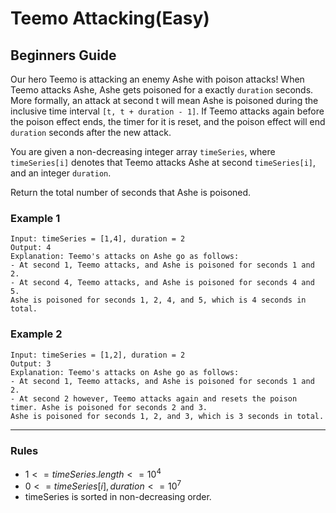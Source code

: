 # Teemo Attacking(Easy)

## Beginners Guide

Our hero Teemo is attacking an enemy Ashe with poison attacks! When Teemo attacks Ashe, Ashe gets poisoned for a exactly `duration` seconds. More formally, an attack at second t will mean Ashe is poisoned during the inclusive time interval `[t, t + duration - 1]`. If Teemo attacks again before the poison effect ends, the timer for it is reset, and the poison effect will end `duration` seconds after the new attack.

You are given a non-decreasing integer array `timeSeries`, where `timeSeries[i]` denotes that Teemo attacks Ashe at second `timeSeries[i]`, and an integer `duration`.

Return the total number of seconds that Ashe is poisoned.

### Example 1

```go=
Input: timeSeries = [1,4], duration = 2
Output: 4
Explanation: Teemo's attacks on Ashe go as follows:
- At second 1, Teemo attacks, and Ashe is poisoned for seconds 1 and 2.
- At second 4, Teemo attacks, and Ashe is poisoned for seconds 4 and 5.
Ashe is poisoned for seconds 1, 2, 4, and 5, which is 4 seconds in total.
```

### Example 2

```go=
Input: timeSeries = [1,2], duration = 2
Output: 3
Explanation: Teemo's attacks on Ashe go as follows:
- At second 1, Teemo attacks, and Ashe is poisoned for seconds 1 and 2.
- At second 2 however, Teemo attacks again and resets the poison timer. Ashe is poisoned for seconds 2 and 3.
Ashe is poisoned for seconds 1, 2, and 3, which is 3 seconds in total.
```

---

### Rules

* $1 <= timeSeries.length <= 10^4$
* $0 <= timeSeries[i], duration <= 10^7$
* timeSeries is sorted in non-decreasing order.
